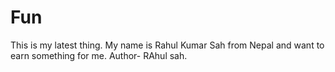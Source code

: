 # Fun
This is my latest thing.
My name is Rahul Kumar Sah from Nepal and want to earn something for me.
Author- RAhul sah.

